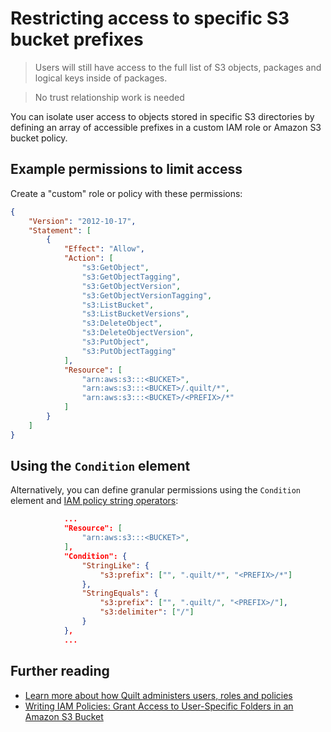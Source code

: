 <!-- markdownlint-disable -->
# Restricting access to specific S3 bucket prefixes

> Users will still have access to the full list of S3 objects,
packages and logical keys inside of packages.

> No trust relationship work is needed

You can isolate user access to objects stored in specific S3 directories by
defining an array of accessible prefixes in a custom IAM role or Amazon S3
bucket policy.

## Example permissions to limit access

Create a "custom" role or policy with these permissions:

```json
{
    "Version": "2012-10-17",
    "Statement": [
        {
            "Effect": "Allow",
            "Action": [
                "s3:GetObject",
                "s3:GetObjectTagging",
                "s3:GetObjectVersion",
                "s3:GetObjectVersionTagging",
                "s3:ListBucket",
                "s3:ListBucketVersions",
                "s3:DeleteObject",
                "s3:DeleteObjectVersion",
                "s3:PutObject",
                "s3:PutObjectTagging"
            ],
            "Resource": [
                "arn:aws:s3:::<BUCKET>",
                "arn:aws:s3:::<BUCKET>/.quilt/*",
                "arn:aws:s3:::<BUCKET>/<PREFIX>/*"
            ]
        }
    ]
}
```

## Using the `Condition` element

Alternatively, you can define granular permissions using the
`Condition` element and [IAM policy
string operators](https://docs.aws.amazon.com/IAM/latest/UserGuide/reference_policies_variables.html):

```json
            ...
            "Resource": [
                "arn:aws:s3:::<BUCKET>",
            ],
            "Condition": {
                "StringLike": {
                    "s3:prefix": ["", ".quilt/*", "<PREFIX>/*"]
                },
                "StringEquals": {
                    "s3:prefix": ["", ".quilt/", "<PREFIX>/"],
                    "s3:delimiter": ["/"]
                }
            },
            ...
```

## Further reading

- [Learn more about how Quilt administers users, roles and
policies](../catalog/Admin.md#users-and-roles)
- [Writing IAM Policies: Grant Access to User-Specific Folders in
an Amazon S3
Bucket](https://aws.amazon.com/blogs/security/writing-iam-policies-grant-access-to-user-specific-folders-in-an-amazon-s3-bucket/)
